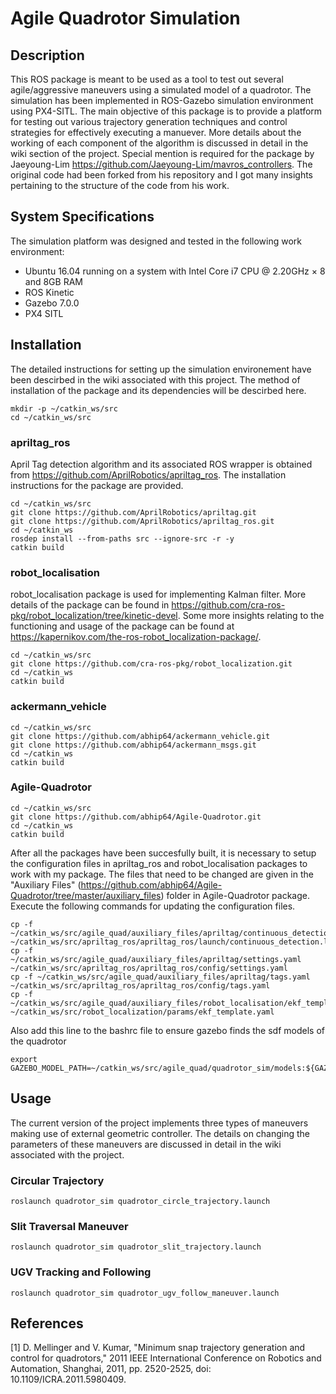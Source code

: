 # Agile Quadrotor Simulation

## Description
This ROS package is meant to be used as a tool to test out several agile/aggressive maneuvers using a simulated model of a 
quadrotor. The simulation has been implemented in ROS-Gazebo simulation environment using PX4-SITL. The main objective of
this package is to provide a platform for testing out various trajectory generation techniques and control strategies for
effectively executing a manuever. More details about the working of each component of the algorithm is discussed in detail
in the wiki section of the project. Special mention is required for the package by Jaeyoung-Lim https://github.com/Jaeyoung-Lim/mavros_controllers. The original code had been forked from his repository and I got many insights
pertaining to the structure of the code from his work. 

## System Specifications
The simulation platform was designed and tested in the following work environment:
* Ubuntu 16.04 running on a system with Intel Core i7 CPU @ 2.20GHz × 8 and 8GB RAM
* ROS Kinetic
* Gazebo 7.0.0
* PX4 SITL 


## Installation
The detailed instructions for setting up the simulation environement have been descirbed in the wiki associated with this project. The method of installation of the package and its dependencies will be descirbed here.

```shell
mkdir -p ~/catkin_ws/src
cd ~/catkin_ws/src  
```
### apriltag_ros 
April Tag detection algorithm and its associated ROS wrapper is obtained from https://github.com/AprilRobotics/apriltag_ros. The installation instructions for the package are provided.
```shell
cd ~/catkin_ws/src  
git clone https://github.com/AprilRobotics/apriltag.git
git clone https://github.com/AprilRobotics/apriltag_ros.git
cd ~/catkin_ws 
rosdep install --from-paths src --ignore-src -r -y
catkin build
```

### robot_localisation 
robot_localisation package is used for implementing Kalman filter. More details of the package can be found in https://github.com/cra-ros-pkg/robot_localization/tree/kinetic-devel. Some more insights relating to the functioning and usage of the package can be found at https://kapernikov.com/the-ros-robot_localization-package/. 

```shell
cd ~/catkin_ws/src  
git clone https://github.com/cra-ros-pkg/robot_localization.git
cd ~/catkin_ws 
catkin build
```

### ackermann_vehicle 

```shell
cd ~/catkin_ws/src  
git clone https://github.com/abhip64/ackermann_vehicle.git
git clone https://github.com/abhip64/ackermann_msgs.git
cd ~/catkin_ws 
catkin build
```

### Agile-Quadrotor 
```shell
cd ~/catkin_ws/src  
git clone https://github.com/abhip64/Agile-Quadrotor.git
cd ~/catkin_ws 
catkin build
```

After all the packages have been succesfully built, it is necessary to setup the configuration files in apriltag_ros and robot_localisation packages to work with my package. The files that need to be changed are given in the "Auxiliary Files" (https://github.com/abhip64/Agile-Quadrotor/tree/master/auxiliary_files) folder in Agile-Quadrotor package. Execute the following commands for updating the configuration files.

```shell
cp -f ~/catkin_ws/src/agile_quad/auxiliary_files/apriltag/continuous_detection.launch ~/catkin_ws/src/apriltag_ros/apriltag_ros/launch/continuous_detection.launch
cp -f ~/catkin_ws/src/agile_quad/auxiliary_files/apriltag/settings.yaml ~/catkin_ws/src/apriltag_ros/apriltag_ros/config/settings.yaml
cp -f ~/catkin_ws/src/agile_quad/auxiliary_files/apriltag/tags.yaml ~/catkin_ws/src/apriltag_ros/apriltag_ros/config/tags.yaml
cp -f ~/catkin_ws/src/agile_quad/auxiliary_files/robot_localisation/ekf_template.yaml ~/catkin_ws/src/robot_localization/params/ekf_template.yaml
```

Also add this line to the bashrc file to ensure gazebo finds the sdf models of the quadrotor

```shell
export GAZEBO_MODEL_PATH=~/catkin_ws/src/agile_quad/quadrotor_sim/models:${GAZEBO_MODEL_PATH}
```

## Usage

The current version of the project implements three types of maneuvers making use of external geometric controller. The details on changing the parameters of these maneuvers are discussed in detail in the wiki associated with the project.

### Circular Trajectory
```shell
roslaunch quadrotor_sim quadrotor_circle_trajectory.launch
```

### Slit Traversal Maneuver
```shell
roslaunch quadrotor_sim quadrotor_slit_trajectory.launch
```

### UGV Tracking and Following
```shell
roslaunch quadrotor_sim quadrotor_ugv_follow_maneuver.launch 
```

## References

<a id="1">[1]</a> 
D. Mellinger and V. Kumar, "Minimum snap trajectory generation and control for quadrotors," 2011 IEEE International Conference on Robotics and Automation, Shanghai, 2011, pp. 2520-2525, doi: 10.1109/ICRA.2011.5980409.



